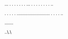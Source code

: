 ...
.
.
.
.
.
.
.
..\.
.
.
.
.
.
.
.
.
..

.
.
.
.
.
...........................
.
.
.
.
..

...\.\..\.

..\\.\